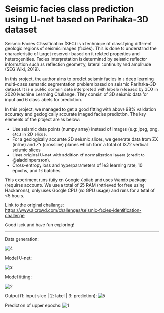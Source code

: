 # Seismic facies class prediction using U-net based on Parihaka-3D dataset

Seismic Facies Classification (SFC) is a technique of classifying different geologic regions of seismic images (facies). This is done to understand the characteristic of target reservoir based on it related properties and heterogenities. Facies interpretation is determined by seismic reflector information such as reflection geometry, lateral continuity and amplitude (SEG Wiki, 2019).

In this project, the author aims to predict seismic facies in a deep learning multi-class semantic segmentation problem based on seismic Parihaka-3D dataset. It is a public domain data interpreted with labels released by SEG in 2020 Machine Learning Challange. They consist of 3D seismic data for input and 6 class labels for prediction. 

In this project, we managed to get a good fitting with above 98% validation accuracy and geologically accurate imaged facies prediction. The key elements of the project are as below:

- Use seismic data points (numpy array) instead of images (e.g: jpeg, png, etc.) in 2D slices.
- For a geologically accurate 2D seismic slices, we generate data from ZX (inline) and ZY (crossline) planes which form a total of 1372 vertical seismic slices.
- Uses original U-net with addition of normalization layers (credit to @aladdinpersson).
- Cross-entropy loss and hyperparameters of 1e3 learning rate, 10 epochs, and 16 batches.

This experiment runs fully on Google Collab and uses Wandb package (requires account). We use a total of 25 RAM (retrieved for free using Hackanons), only uses Google CPU (no GPU usage) and runs for a total of <5 hours.

Link to the original challange: https://www.aicrowd.com/challenges/seismic-facies-identification-challenge

Good luck and have fun exploring!
    
-----------------------------------------------------------------------------------------------
 
Data generation:

![4](https://user-images.githubusercontent.com/71542986/184498878-9b21b99e-4e05-4a7e-9ad9-41eec71a7695.jpg)

Model U-net:

![3](https://user-images.githubusercontent.com/71542986/184498883-56416ef8-9507-4d1c-843c-f3b9f66f8c33.jpg)

Model fitting:

![2](https://user-images.githubusercontent.com/71542986/184498887-d363b835-0a2b-4bcd-bfef-c32c68e58f83.jpg)

Output (1: input slice | 2: label | 3: prediction):
![5](https://user-images.githubusercontent.com/71542986/184467519-1659d1c0-e0bc-483a-b59f-2b72efa41ae8.jpg)

Prediction of upper epochs:
![1](https://user-images.githubusercontent.com/71542986/184467537-1ab0ba94-bd09-4596-ab83-374c66f4e4e8.jpg)
